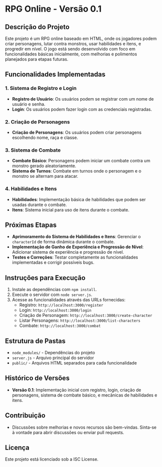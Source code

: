 # RPG Online - Versão 0.1

## Descrição do Projeto
Este projeto é um RPG online baseado em HTML, onde os jogadores podem criar personagens, lutar contra monstros, usar habilidades e itens, e progredir em nível. O jogo está sendo desenvolvido com foco em funcionalidades básicas inicialmente, com melhorias e polimentos planejados para etapas futuras.

## Funcionalidades Implementadas

### 1. Sistema de Registro e Login
- **Registro de Usuário**: Os usuários podem se registrar com um nome de usuário e senha.
- **Login**: Os usuários podem fazer login com as credenciais registradas.

### 2. Criação de Personagens
- **Criação de Personagens**: Os usuários podem criar personagens escolhendo nome, raça e classe.

### 3. Sistema de Combate
- **Combate Básico**: Personagens podem iniciar um combate contra um monstro gerado aleatoriamente.
- **Sistema de Turnos**: Combate em turnos onde o personagem e o monstro se alternam para atacar.

### 4. Habilidades e Itens
- **Habilidades**: Implementação básica de habilidades que podem ser usadas durante o combate.
- **Itens**: Sistema inicial para uso de itens durante o combate.

## Próximas Etapas
- **Aprimoramento do Sistema de Habilidades e Itens**: Gerenciar o `characterId` de forma dinâmica durante o combate.
- **Implementação de Ganho de Experiência e Progressão de Nível**: Adicionar sistema de experiência e progressão de nível.
- **Testes e Correções**: Testar completamente as funcionalidades implementadas e corrigir possíveis bugs.

## Instruções para Execução
1. Instale as dependências com `npm install`.
2. Execute o servidor com `node server.js`.
3. Acesse as funcionalidades através das URLs fornecidas:
   - Registro: `http://localhost:3000/register`
   - Login: `http://localhost:3000/login`
   - Criação de Personagem: `http://localhost:3000/create-character`
   - Listar Personagens: `http://localhost:3000/list-characters`
   - Combate: `http://localhost:3000/combat`

## Estrutura de Pastas
- `node_modules/` - Dependências do projeto
- `server.js` - Arquivo principal do servidor
- `public/` - Arquivos HTML separados para cada funcionalidade

## Histórico de Versões
- **Versão 0.1**: Implementação inicial com registro, login, criação de personagens, sistema de combate básico, e mecânicas de habilidades e itens.

## Contribuição
- Discussões sobre melhorias e novos recursos são bem-vindas. Sinta-se à vontade para abrir discussões ou enviar pull requests.

## Licença
Este projeto está licenciado sob a ISC License.
